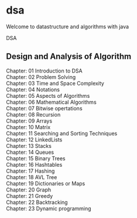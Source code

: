 # dsa
Welcome to datastructure and algorithms with java

DSA

Design and Analysis of Algorithm
----------------------------------
Chapter: 01 Introduction to DSA  
Chapter: 02 Problem Solving  
Chapter: 03 Time and Space Complexity  
Chapter: 04 Notations  
Chapter: 05 Aspects of Algorithms  
Chapter: 06 Mathematical Algorithms  
Chapter: 07 Bitwise opertations  
Chapter: 08 Recursion  
Chapter: 09 Arrays  
Chapter: 10 Matrix  
Chapter: 11 Searching and Sorting Techniques  
Chapter: 12 LinkedLists  
Chapter: 13 Stacks  
Chapter: 14 Queues  
Chapter: 15 Binary Trees  
Chapter: 16 Hashtables  
Chapter: 17 Hashing  
Chapter: 18 AVL Tree  
Chapter: 19 Dictionaries or Maps  
Chapter: 20 Graph  
Chapter: 21 Greedy  
Chapter: 22 Backtracking  
Chapter: 23 Dynamic programming  

